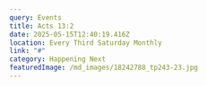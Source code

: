 ```yaml
---
query: Events
title: Acts 13:2
date: 2025-05-15T12:40:19.416Z
location: Every Third Saturday Monthly
link: "#"
category: Happening Next
featuredImage: /md_images/18242788_tp243-23.jpg
---
```

